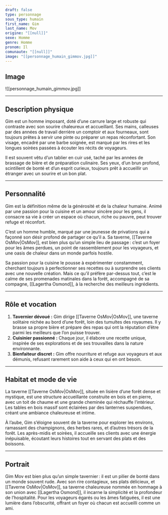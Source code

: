 ```yaml
---
draft: false
type: personnage
sous_type: humain
first_name: Gim
last_name: Mov
origine: "[[null]]"
sexe: Homme
genre: Homme
pronom: Il
comunaute: "[[null]]"
image: "[[personnage_humain_gimmov.jpg]]"
---
```


## Image
![[personnage_humain_gimmov.jpg]]

---

## Description physique

Gim est un homme imposant, doté d’une carrure large et robuste qui contraste avec son sourire chaleureux et accueillant. Ses mains, calleuses par des années de travail derrière un comptoir et aux fourneaux, sont toujours prêtes à servir une pinte ou préparer un repas réconfortant. Son visage, encadré par une barbe soignée, est marqué par les rires et les longues soirées passées à écouter les récits de voyageurs.

Il est souvent vêtu d’un tablier en cuir usé, taché par les années de brassage de bière et de préparation culinaire. Ses yeux, d’un brun profond, scintillent de bonté et d’un esprit curieux, toujours prêt à accueillir un étranger avec un sourire et un bon plat.

---

## Personnalité

Gim est la définition même de la générosité et de la chaleur humaine. Animé par une passion pour la cuisine et un amour sincère pour les gens, il consacre sa vie à créer un espace où chacun, riche ou pauvre, peut trouver refuge et réconfort.

C’est un homme humble, marqué par une jeunesse de privations qui a façonné son désir profond de partager ce qu’il a. Sa taverne, [[Taverne OsMov|OsMov]], est bien plus qu’un simple lieu de passage : c’est un foyer pour les âmes perdues, un point de rassemblement pour les voyageurs, et une oasis de chaleur dans un monde parfois hostile.

Sa passion pour la cuisine le pousse à expérimenter constamment, cherchant toujours à perfectionner ses recettes ou à surprendre ses clients avec une nouvelle création. Mais ce qu’il préfère par-dessus tout, c’est le calme de ses promenades matinales dans la forêt, accompagné de sa compagne, [[Lagertha Osmond]], à la recherche des meilleurs ingrédients.

---

## Rôle et vocation

1. **Tavernier dévoué :** Gim dirige [[Taverne OsMov|OsMov]], une taverne solitaire nichée au bord d’une forêt, loin des tumultes des royaumes. Il y brasse sa propre bière et prépare des repas qui ont la réputation d’être parmi les meilleurs que l’on puisse trouver.
2. **Cuisinier passionné :** Chaque jour, il élabore une recette unique, inspirée de ses explorations et de ses trouvailles dans la nature environnante.
3. **Bienfaiteur discret :** Gim offre nourriture et refuge aux voyageurs et aux démunis, refusant rarement son aide à ceux qui en ont besoin.

---

## Habitat et mode de vie

La taverne [[Taverne OsMov|OsMov]], située en lisière d’une forêt dense et mystique, est une structure accueillante construite en bois et en pierre, avec un toit de chaume et une grande cheminée qui réchauffe l’intérieur. Les tables en bois massif sont éclairées par des lanternes suspendues, créant une ambiance chaleureuse et intime.

À l’aube, Gim s’éloigne souvent de la taverne pour explorer les environs, ramassant des champignons, des herbes rares, et d’autres trésors de la forêt. Les après-midis et soirées, il accueille ses clients avec une énergie inépuisable, écoutant leurs histoires tout en servant des plats et des boissons.

---

## Portrait

Gim Mov est bien plus qu’un simple tavernier : il est un pilier de bonté dans un monde souvent rude. Avec son rire contagieux, ses plats délicieux, et [[Taverne OsMov|OsMov]], sa taverne chaleureuse nommée en hommage à son union avec [[Lagertha Osmond]], il incarne la simplicité et la profondeur de l’hospitalité. Pour les voyageurs égarés ou les âmes fatiguées, il est une lumière dans l’obscurité, offrant un foyer où chacun est accueilli comme un ami.
